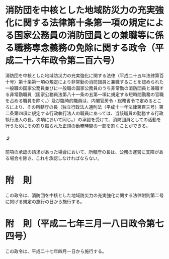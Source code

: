 # 消防団を中核とした地域防災力の充実強化に関する法律第十条第一項の規定による国家公務員の消防団員との兼職等に係る職務専念義務の免除に関する政令（平成二十六年政令第二百六号）
消防団を中核とした地域防災力の充実強化に関する法律（平成二十五年法律第百十号）第十条第一項の規定により非常勤の消防団員と兼職することを認められた一般職の国家公務員並びに一般職の国家公務員のうち非常勤の消防団員と兼職する非常勤職員（国家公務員法第八十一条の五第一項に規定する短時間勤務の官職を占める職員を除く。）及び臨時的職員は、内閣官房令・総務省令で定めるところにより、その所轄庁の長（独立行政法人通則法（平成十一年法律第百三号）第二条第四項に規定する行政執行法人の職員にあっては、当該職員の勤務する行政執行法人の長。次項において同じ。）の承認を受けて、消防団員としての活動を行うためにその割り振られた正規の勤務時間の一部を割くことができる。
##### ２
前項の承認の請求があった場合において、所轄庁の長は、公務の運営に支障がある場合を除き、これを承認しなければならない。
# 附　則
この政令は、消防団を中核とした地域防災力の充実強化に関する法律附則第二号に掲げる規定の施行の日から施行する。
# 附　則（平成二七年三月一八日政令第七四号）
この政令は、平成二十七年四月一日から施行する。
